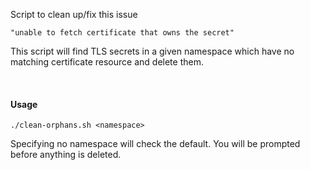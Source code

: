 Script to clean up/fix this issue  


`"unable to fetch certificate that owns the secret"`  

This script will find TLS secrets in a given namespace which have no matching certificate resource and delete them.  

&nbsp;

#### Usage
`./clean-orphans.sh <namespace>`  

Specifying no namespace will check the default. You will be prompted before anything is deleted.  
